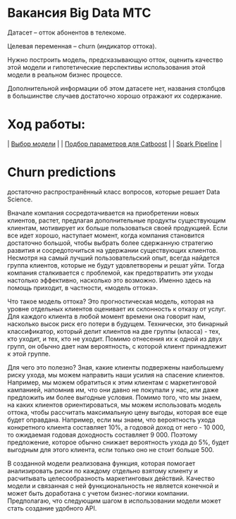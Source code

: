 # Вакансия Big Data МТС

Датасет – отток абонентов в телекоме. 

Целевая переменная – churn (индикатор оттока).

Нужно построить модель, предсказывающую отток, оценить качество этой модели и гипотетические перспективы использования этой модели в реальном бизнес процессе.

Дополнительной информации об этом датасете нет, названия столбцов в большинстве случаев достаточно хорошо отражают их содержание.

# Ход работы:

| [Выбор модели](https://github.com/loverberg/portfolio/blob/main/Big_Data_MTC/model_selection.ipynb)      |
| [Подбор параметров для Catboost](https://github.com/loverberg/portfolio/blob/main/Big_Data_MTC/CatBoostClassifier.ipynb)      |
| [Spark Pipeline](https://github.com/loverberg/portfolio/blob/main/Big_Data_MTC/PySparkWithCatBoostViaCoLab.ipynb)      | 

# Churn predictions 
достаточно распространённый класс вопросов, которые решает Data Science. 

Вначале компания сосредотачивается на приобретении новых клиентов, растет, предлагая дополнительные продукты существующим клиентам, мотивирует их больше пользоваться своей продукцией.
Если все идет хорошо, наступает момент, когда компания становится достаточно большой, чтобы выбрать более сдержанную стратегию развития и сосредоточиться на удержании существующих клиентов. Несмотря на самый лучший пользовательский опыт, всегда найдется группа клиентов, которые не будут удовлетворены и решат уйти.
Тогда компания сталкивается с проблемой, как предотвратить эти уходы настолько эффективно, насколько это возможно. Именно здесь на помощь приходит, в частности, «модель оттока».

Что такое модель оттока?
Это прогностическая модель, которая на уровне отдельных клиентов оценивает их склонность к отказу от услуг. Для каждого клиента в любой момент времени она говорит нам, насколько высок риск его потери в будущем.
Технически, это бинарный классификатор, который делит клиентов на две группы (класса) - тех, кто уходит, и тех, кто не уходит. Помимо отнесения их к одной из двух групп, он обычно дает нам вероятность, с которой клиент принадлежит к этой группе.

Для чего это полезно?
Зная, какие клиенты подвержены наибольшему риску ухода, мы можем направить наши усилия на спасение клиентов. Например, мы можем обратиться к этим клиентам с маркетинговой кампанией, напомнив им, что они давно не покупали у нас, или даже предложить им более выгодные условия. 
Помимо того, что мы знаем, на каких клиентов ориентироваться, мы можем использовать модель оттока, чтобы рассчитать максимальную цену выгоды, которая все еще будет оправдана. Например, если мы знаем, что вероятность ухода конкретного клиента составляет 10%, а годовой доход от него - 10 000, то ожидаемая годовая доходность составляет 9 000. Поэтому предложение, которое обычно снижает вероятность ухода до 5%, будет выгодным для этого клиента, если только оно не стоит больше 500.

В созданной модели реализована функция, которая помогает анализировать риски по каждому отдельно взятому клиенту и расчитывать целесообразность маркетинговых действий. Качество модели и связанная с ней функциональность не является конечной и может быть доработана с учетом бизнес-логики компании. Предполагаю, что следующим шагом в использовании модели может стать создание удобного API.
